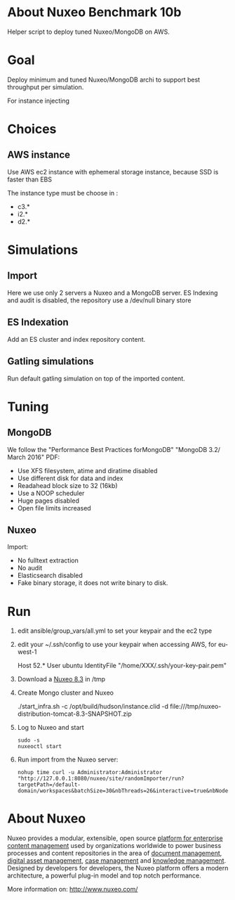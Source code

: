 # About Nuxeo Benchmark 10b

Helper script to deploy tuned Nuxeo/MongoDB on AWS.

# Goal

  Deploy minimum and tuned Nuxeo/MongoDB archi to support best throughput per simulation.
  
  For instance injecting 

# Choices

## AWS instance
  Use AWS ec2 instance with ephemeral storage instance, because SSD is faster than EBS
  
  The instance type must be choose in :
  
  - c3.*
  - i2.*  
  - d2.*

# Simulations

## Import
  Here we use only 2 servers a Nuxeo and a MongoDB server.
  ES Indexing and audit is disabled, the repository use a /dev/null binary store 
  
## ES Indexation
  Add an ES cluster and index repository content.

## Gatling simulations
  Run default gatling simulation on top of the imported content.

# Tuning

## MongoDB 

  We follow the "Performance Best Practices forMongoDB" "MongoDB 3.2/ March 2016" PDF:
  
  - Use XFS filesystem, atime and diratime disabled
  - Use different disk for data and index
  - Readahead block size to 32 (16kb)
  - Use a NOOP scheduler
  - Huge pages disabled
  - Open file limits increased
  
   
## Nuxeo

  Import:
  
  - No fulltext extraction
  - No audit
  - Elasticsearch disabled
  - Fake binary storage, it does not write binary to disk.
 

# Run

1. edit ansible/group_vars/all.yml to set your keypair and the ec2 type
2. edit your ~/.ssh/config to use your keypair when accessing AWS, for eu-west-1 


      Host 52.*
          User ubuntu
          IdentityFile "/home/XXX/.ssh/your-key-pair.pem"


3. Download a [Nuxeo 8.3](http://community.nuxeo.com/static/snapshots/?C=M;O=D) in /tmp
4. Create Mongo cluster and Nuxeo


      ./start_infra.sh -c /opt/build/hudson/instance.clid -d file:///tmp/nuxeo-distribution-tomcat-8.3-SNAPSHOT.zip 

6. Log to Nuxeo and start
   
   
       sudo -s
       nuxeoctl start
       
7. Run import from the Nuxeo server:


       nohup time curl -u Administrator:Administrator "http://127.0.0.1:8080/nuxeo/site/randomImporter/run?targetPath=/default-domain/workspaces&batchSize=30&nbThreads=26&interactive=true&nbNodes=500000&fileSizeKB=1&bulkMode=true&onlyText=false"



# About Nuxeo

Nuxeo provides a modular, extensible, open source
[platform for enterprise content management](http://www.nuxeo.com/products/content-management-platform) used by organizations worldwide to power business processes and content repositories in the area of
[document management](http://www.nuxeo.com/solutions/document-management),
[digital asset management](http://www.nuxeo.com/solutions/digital-asset-management),
[case management](http://www.nuxeo.com/case-management) and [knowledge management](http://www.nuxeo.com/solutions/advanced-knowledge-base/). Designed
by developers for developers, the Nuxeo platform offers a modern
architecture, a powerful plug-in model and top notch performance.

More information on: <http://www.nuxeo.com/>
